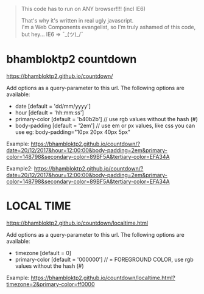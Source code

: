 > This code has to run on ANY browser!!!! (incl IE6)  
>
> That's why it's written in real ugly javascript.  
> I'm a Web Components evangelist, so I'm truly ashamed of this code, but hey... IE6 => ¯\_(ツ)_/¯

# bhambloktp2 countdown
https://bhambloktp2.github.io/countdown/

Add options as a query-parameter to this url.
The following options are available:

  - date [default = 'dd/mm/yyyy']
  - hour [default = 'hh:mm:ss']
  - primary-color [default = 'b40b2b'] // use rgb values without the hash (#)
  - body-padding [default = '2em']   // use em or px values, like css you can use eg: body-padding="10px 20px 40px 5px"


Example: https://bhambloktp2.github.io/countdown/?date=20/12/2017&hour=12:00:00&body-padding=2em&primary-color=148798&secondary-color=89BF5A&tertiary-color=EFA34A


Example2: https://bhambloktp2.github.io/countdown/?date=20/12/2017&hour=12:00:00&body-padding=2em&primary-color=148798&secondary-color=89BF5A&tertiary-color=EFA34A


# LOCAL TIME
https://bhambloktp2.github.io/countdown/localtime.html

Add options as a query-parameter to this url.
The following options are available:

  - timezone [default = 0]
  - primary-color [default = '000000'] // = FOREGROUND COLOR, use rgb values without the hash (#)

Example: https://bhambloktp2.github.io/countdown/localtime.html?timezone=2&primary-color=ff0000
